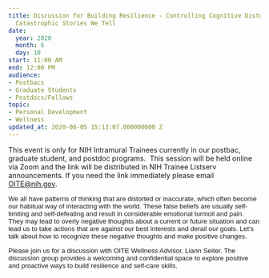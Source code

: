 ```yaml
---
title: Discussion for Building Resilience - Controlling Cognitive Distortions & the
  Catastrophic Stories We Tell
date:
  year: 2020
  month: 6
  day: 10
start: 11:00 AM
end: 12:00 PM
audience:
- Postbacs
- Graduate Students
- Postdocs/Fellows
topic:
- Personal Development
- Wellness
updated_at: 2020-06-05 15:13:07.000000000 Z
---
```

This event is only for NIH Intramural Trainees currently in our postbac,
graduate student, and postdoc programs.  This session will be held
online via Zoom and the link will be distributed in NIH Trainee Listserv
announcements. If you need the link immediately please email
OITE@nih.gov. 

<span style="font-family: arial, helvetica, sans-serif; font-size:
10pt;">We all have patterns of thinking that are distorted or
inaccurate, which often become our habitual way of interacting with the
world. These false beliefs are usually self-limiting and self-defeating
and result in considerable emotional turmoil and pain.  They may lead to
overly negative thoughts about a current or future situation and can
lead us to take actions that are against our best interests and derail
our goals. Let's talk about how to recognize these negative thoughts and
make positive changes. </span>

<span style="font-family: arial, helvetica, sans-serif; font-size:
10pt;">Please join us for a discussion with OITE Wellness Advisor, Liann
Seiter. The discussion group provides a welcoming and confidential space
to explore positive and proactive ways to build resilience and self-care
skills.</span>
